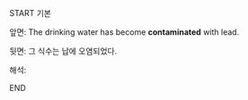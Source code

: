 START
기본

앞면:
The drinking water has become **contaminated** with lead.


뒷면:
그 식수는 납에 오염되었다.


해석:

<!--ID: 1735209849423-->
END